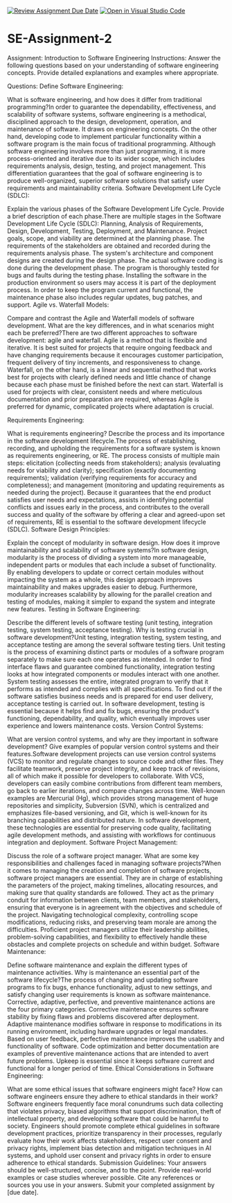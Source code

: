 [![Review Assignment Due Date](https://classroom.github.com/assets/deadline-readme-button-24ddc0f5d75046c5622901739e7c5dd533143b0c8e959d652212380cedb1ea36.svg)](https://classroom.github.com/a/-ucQIGTc)
[![Open in Visual Studio Code](https://classroom.github.com/assets/open-in-vscode-718a45dd9cf7e7f842a935f5ebbe5719a5e09af4491e668f4dbf3b35d5cca122.svg)](https://classroom.github.com/online_ide?assignment_repo_id=15246399&assignment_repo_type=AssignmentRepo)
# SE-Assignment-2
Assignment: Introduction to Software Engineering
Instructions:
Answer the following questions based on your understanding of software engineering concepts. Provide detailed explanations and examples where appropriate.

Questions:
Define Software Engineering:

What is software engineering, and how does it differ from traditional programming?In order to guarantee the dependability, effectiveness, and scalability of software systems, software engineering is a methodical, disciplined approach to the design, development, operation, and maintenance of software. It draws on engineering concepts. On the other hand, developing code to implement particular functionality within a software program is the main focus of traditional programming. Although software engineering involves more than just programming, it is more process-oriented and iterative due to its wider scope, which includes requirements analysis, design, testing, and project management. This differentiation guarantees that the goal of software engineering is to produce well-organized, superior software solutions that satisfy user requirements and maintainability criteria. 
Software Development Life Cycle (SDLC):

Explain the various phases of the Software Development Life Cycle. Provide a brief description of each phase.There are multiple stages in the Software Development Life Cycle (SDLC): Planning, Analysis of Requirements, Design, Development, Testing, Deployment, and Maintenance. Project goals, scope, and viability are determined at the planning phase. The requirements of the stakeholders are obtained and recorded during the requirements analysis phase. The system's architecture and component designs are created during the design phase. The actual software coding is done during the development phase. The program is thoroughly tested for bugs and faults during the testing phase. Installing the software in the production environment so users may access it is part of the deployment process. In order to keep the program current and functional, the maintenance phase also includes regular updates, bug patches, and support.
Agile vs. Waterfall Models:

Compare and contrast the Agile and Waterfall models of software development. What are the key differences, and in what scenarios might each be preferred?There are two different approaches to software development: agile and waterfall. Agile is a method that is flexible and iterative. It is best suited for projects that require ongoing feedback and have changing requirements because it encourages customer participation, frequent delivery of tiny increments, and responsiveness to change. Waterfall, on the other hand, is a linear and sequential method that works best for projects with clearly defined needs and little chance of change because each phase must be finished before the next can start. Waterfall is used for projects with clear, consistent needs and where meticulous documentation and prior preparation are required, whereas Agile is preferred for dynamic, complicated projects where adaptation is crucial.

Requirements Engineering:

What is requirements engineering? Describe the process and its importance in the software development lifecycle.The process of establishing, recording, and upholding the requirements for a software system is known as requirements engineering, or RE. The process consists of multiple main steps: elicitation (collecting needs from stakeholders); analysis (evaluating needs for viability and clarity); specification (exactly documenting requirements); validation (verifying requirements for accuracy and completeness); and management (monitoring and updating requirements as needed during the project). Because it guarantees that the end product satisfies user needs and expectations, assists in identifying potential conflicts and issues early in the process, and contributes to the overall success and quality of the software by offering a clear and agreed-upon set of requirements, RE is essential to the software development lifecycle (SDLC).
Software Design Principles:

Explain the concept of modularity in software design. How does it improve maintainability and scalability of software systems?In software design, modularity is the process of dividing a system into more manageable, independent parts or modules that each include a subset of functionality. By enabling developers to update or correct certain modules without impacting the system as a whole, this design approach improves maintainability and makes upgrades easier to debug. Furthermore, modularity increases scalability by allowing for the parallel creation and testing of modules, making it simpler to expand the system and integrate new features.
Testing in Software Engineering:

Describe the different levels of software testing (unit testing, integration testing, system testing, acceptance testing). Why is testing crucial in software development?Unit testing, integration testing, system testing, and acceptance testing are among the several software testing tiers. Unit testing is the process of examining distinct parts or modules of a software program separately to make sure each one operates as intended. In order to find interface flaws and guarantee combined functionality, integration testing looks at how integrated components or modules interact with one another. System testing assesses the entire, integrated program to verify that it performs as intended and complies with all specifications. To find out if the software satisfies business needs and is prepared for end user delivery, acceptance testing is carried out. In software development, testing is essential because it helps find and fix bugs, ensuring the product's functioning, dependability, and quality, which eventually improves user experience and lowers maintenance costs. 
Version Control Systems:

What are version control systems, and why are they important in software development? Give examples of popular version control systems and their features.Software development projects can use version control systems (VCS) to monitor and regulate changes to source code and other files. They facilitate teamwork, preserve project integrity, and keep track of revisions, all of which make it possible for developers to collaborate. With VCS, developers can easily combine contributions from different team members, go back to earlier iterations, and compare changes across time. Well-known examples are Mercurial (Hg), which provides strong management of huge repositories and simplicity, Subversion (SVN), which is centralized and emphasizes file-based versioning, and Git, which is well-known for its branching capabilities and distributed nature. In software development, these technologies are essential for preserving code quality, facilitating agile development methods, and assisting with workflows for continuous integration and deployment.
Software Project Management:

Discuss the role of a software project manager. What are some key responsibilities and challenges faced in managing software projects?When it comes to managing the creation and completion of software projects, software project managers are essential. They are in charge of establishing the parameters of the project, making timelines, allocating resources, and making sure that quality standards are followed. They act as the primary conduit for information between clients, team members, and stakeholders, ensuring that everyone is in agreement with the objectives and schedule of the project. Navigating technological complexity, controlling scope modifications, reducing risks, and preserving team morale are among the difficulties. Proficient project managers utilize their leadership abilities, problem-solving capabilities, and flexibility to effectively handle these obstacles and complete projects on schedule and within budget.
Software Maintenance:

Define software maintenance and explain the different types of maintenance activities. Why is maintenance an essential part of the software lifecycle?The process of changing and updating software programs to fix bugs, enhance functionality, adjust to new settings, and satisfy changing user requirements is known as software maintenance. Corrective, adaptive, perfective, and preventive maintenance actions are the four primary categories. Corrective maintenance ensures software stability by fixing flaws and problems discovered after deployment. Adaptive maintenance modifies software in response to modifications in its running environment, including hardware upgrades or legal mandates. Based on user feedback, perfective maintenance improves the usability and functionality of software. Code optimization and better documentation are examples of preventive maintenance actions that are intended to avert future problems. Upkeep is essential since it keeps software current and functional for a longer period of time.
Ethical Considerations in Software Engineering:

What are some ethical issues that software engineers might face? How can software engineers ensure they adhere to ethical standards in their work?Software engineers frequently face moral conundrums such data collecting that violates privacy, biased algorithms that support discrimination, theft of intellectual property, and developing software that could be harmful to society. Engineers should promote complete ethical guidelines in software development practices, prioritize transparency in their processes, regularly evaluate how their work affects stakeholders, respect user consent and privacy rights, implement bias detection and mitigation techniques in AI systems, and uphold user consent and privacy rights in order to ensure adherence to ethical standards. 
Submission Guidelines:
Your answers should be well-structured, concise, and to the point.
Provide real-world examples or case studies wherever possible.
Cite any references or sources you use in your answers.
Submit your completed assignment by [due date].
